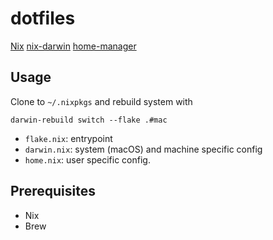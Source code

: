 # dotfiles
[Nix](https://nixos.org) 
[nix-darwin](https://github.com/LnL7/nix-darwin)
[home-manager](https://github.com/nix-community/home-manager)

## Usage
Clone to `~/.nixpkgs` and rebuild system with
```
darwin-rebuild switch --flake .#mac
```

- `flake.nix`: entrypoint 
- `darwin.nix`: system (macOS) and machine specific config 
- `home.nix`: user specific config.

## Prerequisites
- Nix
- Brew
